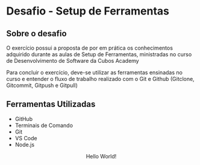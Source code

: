<h1 align="start">Desafio - Setup de Ferramentas</h1>

<h2 align="start">Sobre o desafio</h2>

<p>O exercício possui a proposta de por em prática os conhecimentos adquirido durante as aulas de Setup de Ferramentas,
    ministradas no curso de Desenvolvimento de Software da Cubos Academy</p>
<p>Para concluir o exercício, deve-se utilizar as ferramentas ensinadas no curso e entender o fluxo de trabalho
    realizado com o Git e Github (Gitclone, Gitcommit, Gitpush e Gitpull)</p>

<h2 align="start">Ferramentas Utilizadas</h2>

<ul>
    <li>GitHub</li>
    <li>Terminais de Comando</li>
    <li>Git</li>
    <li>VS Code</li>
    <li>Node.js</li>
</ul>

<p align="center">Hello World!</p>